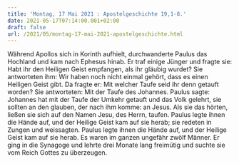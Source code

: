 ```yaml
---
title: 'Montag, 17 Mai 2021 : Apostelgeschichte 19,1-8.'
date: 2021-05-17T07:14:00.001+02:00
draft: false
url: /2021/05/montag-17-mai-2021-apostelgeschichte.html
---
```


Während Apollos sich in Korinth aufhielt, durchwanderte Paulus das Hochland und kam nach Ephesus hinab. Er traf einige Jünger und fragte sie: Habt ihr den Heiligen Geist empfangen, als ihr gläubig wurdet? Sie antworteten ihm: Wir haben noch nicht einmal gehört, dass es einen Heiligen Geist gibt. Da fragte er: Mit welcher Taufe seid ihr denn getauft worden? Sie antworteten: Mit der Taufe des Johannes. Paulus sagte: Johannes hat mit der Taufe der Umkehr getauft und das Volk gelehrt, sie sollten an den glauben, der nach ihm komme: an Jesus. Als sie das hörten, ließen sie sich auf den Namen Jesu, des Herrn, taufen. Paulus legte ihnen die Hände auf, und der Heilige Geist kam auf sie herab; sie redeten in Zungen und weissagten. Paulus legte ihnen die Hände auf, und der Heilige Geist kam auf sie herab. Es waren im ganzen ungefähr zwölf Männer. Er ging in die Synagoge und lehrte drei Monate lang freimütig und suchte sie vom Reich Gottes zu überzeugen.